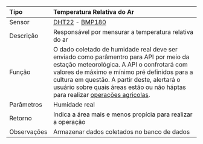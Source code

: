 | Tipo | Temperatura Relativa do Ar |
| :--- | :--- |
| Sensor | [DHT22](/dht22.md) - [BMP180](/bmp180.md) |
| Descrição | Responsável por mensurar a temperatura relativa do ar |
| Função | O dado coletado de humidade real deve ser enviado como parâmentro para API por meio da estação meteorológica. A API o confrotará com valores de máximo e mínimo pré definidos para a cultura em questão. A partir deste, alertará o usuário sobre quais áreas estão ou não háptas para realizar [operações agricolas](/operacoes-mecanizadas.md). |
| Parâmetros | Humidade real |
| Retorno | Indica a área mais e menos propícia para realizar a operação |
| Observações | Armazenar dados coletados no banco de dados |



